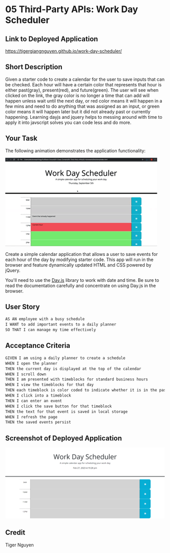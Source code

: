 # 05 Third-Party APIs: Work Day Scheduler

## Link to Deployed Application

https://tigergiangnguyen.github.io/work-day-scheduler/

## Short Description

Given a starter code to create a calendar for the user to save inputs that can be checked. Each hour will have a certain color that represents that hour is either past(gray), present(red), and future(green). The user will see when clicked on the link, the gray color is no longer a time that can add will happen unless wait until the next day, or red color means it will happen in a few mins and need to do anything that was assigned as an input, or green color means it will happen later but it did not already past or currently happening. Learning dayjs and jquery helps to messing around with time to apply it into javscript solves you can code less and do more.

## Your Task
The following animation demonstrates the application functionality:

![A user clicks on slots on the color-coded calendar and edits the events.](./assets/05-third-party-apis-homework-demo.gif)

Create a simple calendar application that allows a user to save events for each hour of the day by modifying starter code. This app will run in the browser and feature dynamically updated HTML and CSS powered by jQuery.

You'll need to use the [Day.js](https://day.js.org/en/) library to work with date and time. Be sure to read the documentation carefully and concentrate on using Day.js in the browser.

## User Story

```md
AS AN employee with a busy schedule
I WANT to add important events to a daily planner
SO THAT I can manage my time effectively
```

## Acceptance Criteria

```md
GIVEN I am using a daily planner to create a schedule
WHEN I open the planner
THEN the current day is displayed at the top of the calendar
WHEN I scroll down
THEN I am presented with timeblocks for standard business hours
WHEN I view the timeblocks for that day
THEN each timeblock is color coded to indicate whether it is in the past, present, or future
WHEN I click into a timeblock
THEN I can enter an event
WHEN I click the save button for that timeblock
THEN the text for that event is saved in local storage
WHEN I refresh the page
THEN the saved events persist
```

## Screenshot of Deployed Application

![Deployed Application](./assets/screenshotOfApplication.png)

## Credit

Tiger Nguyen
